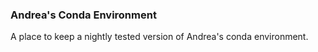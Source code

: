 ### Andrea's Conda Environment

A place to keep a nightly tested version of Andrea's conda environment.